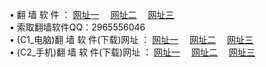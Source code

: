 &#8226; 翻 墙 软 件 ：
<a href="http://522.duckdns.org/f/" target="_blank">网址一</a>
　<a href="http://73.myz.info/ff/" target="_blank">网址二</a>
　<a href="http://657.biz.tm/f/" target="_blank">网址三</a>
　<br />
&#8226; 索取翻墙软件QQ：2965556046<br />
&#8226; (C1_电脑)翻 墙 软 件(下载)网址 ：
<a href="http://522.duckdns.org/f/" target="_blank">网址一</a>
　<a href="http://73.myz.info/f/" target="_blank">网址二</a>
　<a href="http://657.biz.tm/f/" target="_blank">网址三</a><br />
&#8226; (C2_手机)翻 墙 软 件(下载)网址 ：
<a href="http://522.duckdns.org/ff/" target="_blank">网址一</a>
　<a href="http://73.myz.info/ff/" target="_blank">网址二</a>
　<a href="http://657.biz.tm/ff/" target="_blank">网址三</a>
